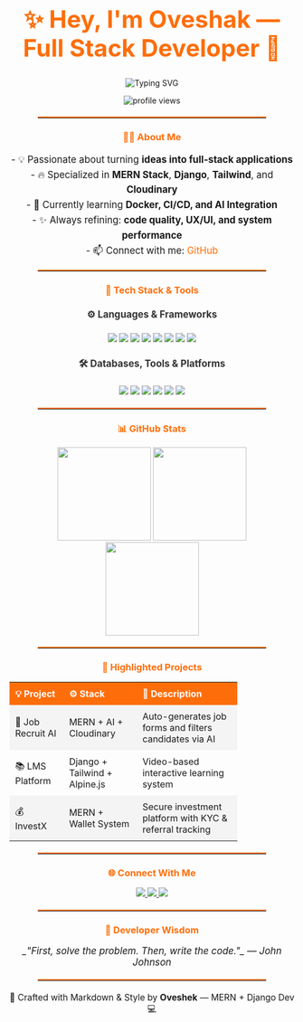 <!-- TYPING INTRO HEADER -->
<h1 align="center" style="font-size: 3em; color: #FD6E0A;">✨ Hey, I'm Oveshak — Full Stack Developer 🚀</h1>

<div align="center">
  <img src="https://readme-typing-svg.herokuapp.com?font=Fira+Code&size=30&duration=3000&pause=1000&color=00D4AA&center=true&vCenter=true&width=600&lines=Hi+there!+I'm+ Oveshek + Kundu + Toton +%F0%9F%91%8B;Software+Engineer+%F0%9F%92%BB;Full+Stack+Developer+%F0%9F%9A%80;ERP+Solutions+Specialist+%F0%9F%8F%97%EF%B8%8F" alt="Typing SVG" />
</div>

<p align="center">
  <img src="https://komarev.com/ghpvc/?username=oveshak&label=Profile+Views&color=FD6E0A&style=flat-square" alt="profile views"/>
</p>



<hr style="border-top: 2px solid #FD6E0A; width: 80%; margin: 20px auto;">

<!-- ABOUT -->
<h3 align="center" style="color: #FD6E0A;">👨‍💻 About Me</h3>
<p align="center" style="font-size: 1.2em; line-height: 1.6;">
  - 💡 Passionate about turning <b>ideas into full-stack applications</b><br>
  - 🔥 Specialized in <b>MERN Stack</b>, <b>Django</b>, <b>Tailwind</b>, and <b>Cloudinary</b><br>
  - 🧠 Currently learning <b>Docker, CI/CD, and AI Integration</b><br>
  - ✨ Always refining: <b>code quality, UX/UI, and system performance</b><br>
  - 📫 Connect with me: <a href="https://github.com/oveshak" style="color: #FD6E0A; text-decoration: none;">GitHub</a>
</p>

<hr style="border-top: 2px solid #FD6E0A; width: 80%; margin: 20px auto;">

<!-- TECH STACK SECTION -->
<h3 align="center" style="color: #FD6E0A;">🧰 Tech Stack & Tools</h3>

<h4 align="center" style="font-size: 1.2em; color: #333;">⚙️ Languages & Frameworks</h4>
<p align="center">
  <img src="https://img.shields.io/badge/JavaScript-F7DF1E?style=for-the-badge&logo=javascript&logoColor=black" />
  <img src="https://img.shields.io/badge/TypeScript-007ACC?style=for-the-badge&logo=typescript&logoColor=white" />
  <img src="https://img.shields.io/badge/Python-306998?style=for-the-badge&logo=python&logoColor=white" />
  <img src="https://img.shields.io/badge/Django-092E20?style=for-the-badge&logo=django&logoColor=white" />
  <img src="https://img.shields.io/badge/Node.js-339933?style=for-the-badge&logo=node.js&logoColor=white" />
  <img src="https://img.shields.io/badge/Express-000000?style=for-the-badge&logo=express&logoColor=white" />
  <img src="https://img.shields.io/badge/React-20232A?style=for-the-badge&logo=react&logoColor=61DAFB" />
  <img src="https://img.shields.io/badge/Tailwind-38B2AC?style=for-the-badge&logo=tailwindcss&logoColor=white" />
</p>

<h4 align="center" style="font-size: 1.2em; color: #333;">🛠 Databases, Tools & Platforms</h4>
<p align="center">
  <img src="https://img.shields.io/badge/MongoDB-4EA94B?style=for-the-badge&logo=mongodb&logoColor=white" />
  <img src="https://img.shields.io/badge/PostgreSQL-4169E1?style=for-the-badge&logo=postgresql&logoColor=white" />
  <img src="https://img.shields.io/badge/Cloudinary-3448C5?style=for-the-badge&logo=cloudinary&logoColor=white" />
  <img src="https://img.shields.io/badge/Git-F05032?style=for-the-badge&logo=git&logoColor=white" />
  <img src="https://img.shields.io/badge/Docker-2496ED?style=for-the-badge&logo=docker&logoColor=white" />
  <img src="https://img.shields.io/badge/VSCode-007ACC?style=for-the-badge&logo=visualstudiocode&logoColor=white" />
</p>

<hr style="border-top: 2px solid #FD6E0A; width: 80%; margin: 20px auto;">

<!-- STATS SECTION -->
<h3 align="center" style="color: #FD6E0A;">📊 GitHub Stats</h3>
<div align="center">
  <img src="https://github-readme-stats.vercel.app/api?username=oveshak&show_icons=true&theme=radical&border_radius=15&count_private=true" height="165"/>
  <img src="https://streak-stats.demolab.com?user=oveshak&theme=radical&border_radius=15" height="165"/>
</div>

<div align="center">
  <img src="https://github-readme-stats.vercel.app/api/top-langs/?username=oveshak&layout=compact&theme=radical&border_radius=15" height="165"/>
</div>

<hr style="border-top: 2px solid #FD6E0A; width: 80%; margin: 20px auto;">

<!-- FEATURED PROJECTS -->
<h3 align="center" style="color: #FD6E0A;">🚀 Highlighted Projects</h3>
<table align="center" style="border-collapse: collapse; width: 80%;">
  <tr style="background-color: #FD6E0A; color: white;">
    <th style="padding: 10px; text-align: left;">💡 Project</th>
    <th style="padding: 10px; text-align: left;">⚙️ Stack</th>
    <th style="padding: 10px; text-align: left;">📄 Description</th>
  </tr>
  <tr style="background-color: #f4f4f4;">
    <td style="padding: 10px;">🔎 Job Recruit AI</td>
    <td style="padding: 10px;">MERN + AI + Cloudinary</td>
    <td style="padding: 10px;">Auto-generates job forms and filters candidates via AI</td>
  </tr>
  <tr>
    <td style="padding: 10px;">📚 LMS Platform</td>
    <td style="padding: 10px;">Django + Tailwind + Alpine.js</td>
    <td style="padding: 10px;">Video-based interactive learning system</td>
  </tr>
  <tr style="background-color: #f4f4f4;">
    <td style="padding: 10px;">💰 InvestX</td>
    <td style="padding: 10px;">MERN + Wallet System</td>
    <td style="padding: 10px;">Secure investment platform with KYC & referral tracking</td>
  </tr>
</table>

<hr style="border-top: 2px solid #FD6E0A; width: 80%; margin: 20px auto;">

<!-- CONNECT -->
<h3 align="center" style="color: #FD6E0A;">🌐 Connect With Me</h3>
<p align="center">
  <a href="https://github.com/oveshak" target="_blank">
    <img src="https://img.shields.io/badge/GitHub-black?style=for-the-badge&logo=github&logoColor=white" />
  </a>
  <a href="mailto:oveshaktoton9999@gmail.com">
    <img src="https://img.shields.io/badge/Gmail-D14836?style=for-the-badge&logo=gmail&logoColor=white" />
  </a>
  <a href="[https://linkedin.com/in/your-link](https://www.linkedin.com/in/oveshek-kundu-toton-39862724b/)">
    <img src="https://img.shields.io/badge/LinkedIn-0077B5?style=for-the-badge&logo=linkedin&logoColor=white" />
  </a>
</p>

<hr style="border-top: 2px solid #FD6E0A; width: 80%; margin: 20px auto;">

<!-- FINAL QUOTE -->
<h3 align="center" style="color: #FD6E0A;">💬 Developer Wisdom</h3>
<p align="center" style="font-style: italic; font-size: 1.2em;">
  _"First, solve the problem. Then, write the code."_ — John Johnson
</p>

<hr style="border-top: 2px solid #FD6E0A; width: 80%; margin: 20px auto;">

<p align="center" style="font-size: 1.1em;">
  🚀 Crafted with Markdown & Style by <b>Oveshek</b> — MERN + Django Dev 💻
</p>
